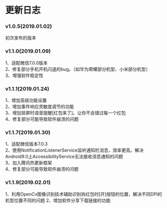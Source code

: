 # 更新日志
### v1.0.5(2019.01.02)
初次发布的版本
### v1.1.0(2019.01.09)
1、适配微信7.0.0版本<br>
2、修复部分手机开机闪退的bug。（如华为荣耀部分机型、小米部分机型）<br>
3、增强软件稳定性<br>
### v1.1.1(2019.01.24)
1、增加高级功能设置<br>
2、增加事件响应灵敏度调节的功能<br>
3、增加锁屏时语音提醒[红包来了]。让你不会错过每一个红包<br>
4、修复部分可能导致软件崩溃的问题<br>
### v1.1.7(2019.01.30)
1、适配微信版本7.0.3<br>
2、使用NotificationListenerService监听通知栏消息，效率更高。解决Android9.0上AccessibilityService无法接收消息通知的问题<br>
3、加入腾讯热更新框架<br>
4、修复部分可能导致软件崩溃的问题<br>
### v1.1.9(2019.02.01)
1、利用OpenCv图像识别技术辅助识别拆红包时[开]按钮的位置，解决不同DPI的机型位置不同的问题
2、增加软件分享下载链接的功能
